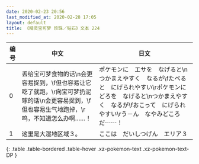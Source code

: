 ```yaml
---
date: 2020-02-23 20:56
last_modified_at: 2020-02-28 17:05
layout: default
title: 《精灵宝可梦 珍珠／钻石》文本 224
---
```

| 编号 | 中文 | 日文 |
| ---- | ---- | ---- |
| 0 | 丢给宝可梦食物的话\n会更容易捉到，\f但也容易让它吃了就跑，\r向宝可梦扔泥球的话\n会更容易捉到，\f但也容易生气地跑掉，\r呜，不知道怎么办啊……！ | ポケモンに　エサを　なげると\nつかまえやすく　なるが\fたべると　にげられやすい\rポケモンに　どろを　なげると\nつかまえやすく　なるが\fおこって　にげられやすい\rう－ん　なやみどころ　だ⋯⋯！ |
| 1 | 这里是大湿地区域３。 | ここは　だいしつげん　エリア３ |
{: .table .table-bordered .table-hover .xz-pokemon-text .xz-pokemon-text-DP }